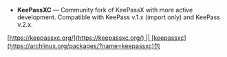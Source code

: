
-   **KeePassXC** — Community fork of KeePassX with more active development. Compatible with KeePass v.1.x (import only) and KeePass v.2.x.

 [https://keepassxc.org/](https://keepassxc.org/) || [keepassxc](https://archlinux.org/packages/?name=keepassxc)包




